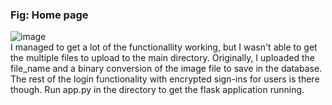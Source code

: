 ###   Fig: Home page
![image](https://user-images.githubusercontent.com/84184475/133938109-5af2832f-d7f3-49c6-99a7-d4a9ba6404fe.png)                                     
I managed to get a lot of the functionallity working, but I wasn't able to get the
multiple files to upload to the main directory. Originally, I uploaded the file_name and
a binary conversion of the image file to save in the database. The rest of the login functionality with encrypted sign-ins for users
is there though. Run app.py in the directory to get the flask application running.
